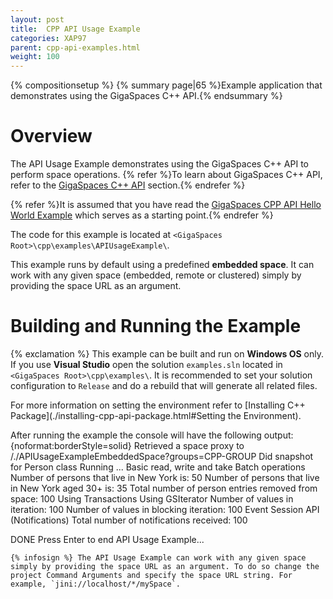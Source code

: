 ```yaml
---
layout: post
title:  CPP API Usage Example
categories: XAP97
parent: cpp-api-examples.html
weight: 100
---
```


{% compositionsetup %}
{% summary page|65 %}Example application that demonstrates using the GigaSpaces C++ API.{% endsummary %}

# Overview

The API Usage Example demonstrates using the GigaSpaces C++ API to perform space operations.
{% refer %}To learn about GigaSpaces C++ API, refer to the [GigaSpaces C++ API](./gigaspaces-cpp-api.html) section.{% endrefer %}

{% refer %}It is assumed that you have read the [GigaSpaces CPP API Hello World Example](./cpp-api-hello-world-example.html) which serves as a starting point.{% endrefer %}

The code for this example is located at `<GigaSpaces Root>\cpp\examples\APIUsageExample\`.

This example runs by default using a predefined **embedded space**. It can work with any given space (embedded, remote or clustered) simply by providing the space URL as an argument.

# Building and Running the Example

{% exclamation %} This example can be built and run on **Windows OS** only. If you use **Visual Studio** open the solution `examples.sln` located in `<GigaSpaces Root>\cpp\examples\`. It is recommended to set your solution configuration to `Release` and do a rebuild that will generate all related files.

For more information on setting the environment refer to [Installing C++ Package](./installing-cpp-api-package.html#Setting the Environment).

After running the example the console will have the following output:
{noformat:borderStyle=solid}
Retrieved a space proxy to /./APIUsageExampleEmbeddedSpace?groups=CPP-GROUP
Did snapshot for Person class
Running ...
Basic read, write and take
Batch operations
Number of persons that live in New York is: 50
Number of persons that live in New York aged 30+ is: 35
Total number of person entries removed from space: 100
Using Transactions
Using GSIterator
Number of values in iteration: 100
Number of values in blocking iteration: 100
Event Session API (Notifications)
Total number of notifications received: 100

DONE
Press Enter to end API Usage Example...

    {% infosign %} The API Usage Example can work with any given space simply by providing the space URL as an argument. To do so change the project Command Arguments and specify the space URL string. For example, `jini://localhost/*/mySpace`.

